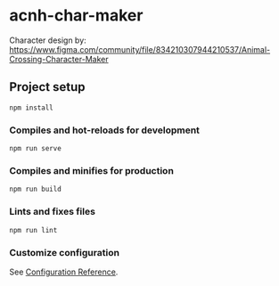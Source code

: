 # acnh-char-maker


Character design by: 
https://www.figma.com/community/file/834210307944210537/Animal-Crossing-Character-Maker

## Project setup
```
npm install
```

### Compiles and hot-reloads for development
```
npm run serve
```

### Compiles and minifies for production
```
npm run build
```

### Lints and fixes files
```
npm run lint
```

### Customize configuration
See [Configuration Reference](https://cli.vuejs.org/config/).
